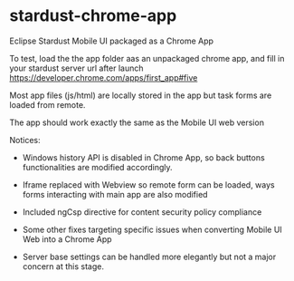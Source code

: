 stardust-chrome-app
===================

Eclipse Stardust Mobile UI packaged as a Chrome App

To test, load the the app folder aas an unpackaged chrome app, and fill in your stardust server url after launch
https://developer.chrome.com/apps/first_app#five

Most app files (js/html) are locally stored in the app but task forms are loaded from remote.

The app should work exactly the same as the Mobile UI web version


Notices:

- Windows history API is disabled in Chrome App, so back buttons functionalities are modified accordingly.

- Iframe replaced with Webview so remote form can be loaded, ways forms interacting with main app are also modified

- Included ngCsp directive for content security policy compliance

- Some other fixes targeting specific issues when converting Mobile UI Web into a Chrome App

- Server base settings can be handled more elegantly but not a major concern at this stage.
